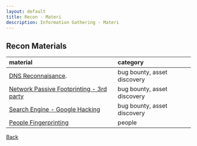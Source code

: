```yaml
---
layout: default
title: Recon - Materi
description: Information Gathering - Materi
---
```


## Recon Materials

| material                                                         | category                     |
|:-----------------------------------------------------------------|:-----------------------------|
| [DNS Reconnaisance](./recon/dns.html).                           | bug bounty, asset discovery  |
| [Network Passive Footprinting - 3rd party](./passive.html)       | bug bounty, asset discovery  |
| [Search Engine - Google Hacking](./google_hacking.html)          | bug bounty, asset discovery  |
| [People Fingerprinting](./people.html)                           | people                       |


[Back](../)
